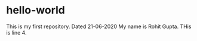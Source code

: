 # hello-world
This is my first repository. Dated 21-06-2020
My name is Rohit Gupta.
THis is line 4.
